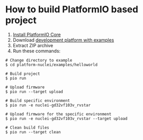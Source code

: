 How to build PlatformIO based project
=====================================

1. [Install PlatformIO Core](http://docs.platformio.org/page/core.html)
2. Download [development platform with examples](https://github.com/Nuclei-Software/platform-nuclei/archive/develop.zip)
3. Extract ZIP archive
4. Run these commands:

```shell
# Change directory to example
$ cd platform-nuclei/examples/helloworld

# Build project
$ pio run

# Upload firmware
$ pio run --target upload

# Build specific environment
$ pio run -e nuclei-gd32vf103v_rvstar

# Upload firmware for the specific environment
$ pio run -e nuclei-gd32vf103v_rvstar --target upload

# Clean build files
$ pio run --target clean
```
